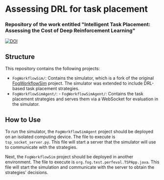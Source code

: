 # Assessing DRL for task placement

### Repository of the work entitled "Intelligent Task Placement: Assessing the Cost of Deep Reinforcement Learning"

[![DOI](https://zenodo.org/badge/951577011.svg)](https://doi.org/10.5281/zenodo.15054099)

## Structure

This repository contains the following projects:

- `FogWorkflowSim/`: Contains the simulator, which is a fork of the original [FogWorkflowSim](https://github.com/ISEC-AHU/FogWorkflowSim) project. The simulator was extended to include DRL-based task placement strategies.
- `FogWorkflowSimAgent/`: - `FogWorkflowSimAgent/`: Contains the task placement strategies and serves them via a WebSocket for evaluation in the simulator.

## How to Use

To run the simulator, the `FogWorkflowSimAgent` project should be deployed on an isolated computing device. The file to execute is `tsp_socket_server.py`. This file will start a server that the simulator will use to communicate with the strategies.

Next, the `FogWorkflowSim` project should be deployed in another environment. The file to execute is `org.fog.test.perfeval.TSPApp.java`. This file will start the simulation and communicate with the server to obtain the strategies' decisions.
